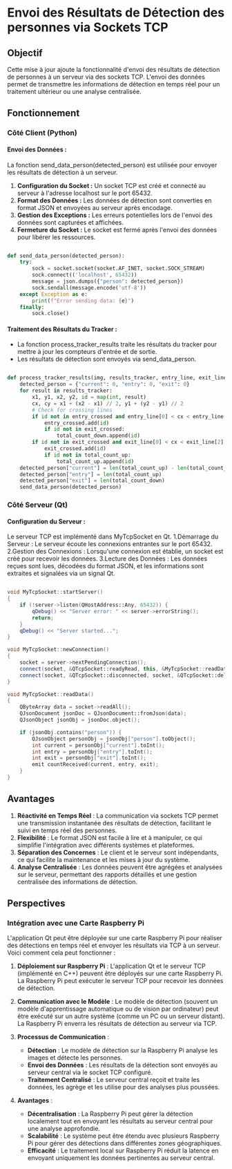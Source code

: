# Envoi des Résultats de Détection des personnes via Sockets TCP


## Objectif

Cette mise à jour ajoute la fonctionnalité d'envoi des résultats de détection de personnes à un serveur via des sockets TCP. L'envoi des données permet de transmettre les informations de détection en temps réel pour un traitement ultérieur ou une analyse centralisée.


## Fonctionnement

### Côté Client (Python)

#### Envoi des Données :
La fonction send_data_person(detected_person) est utilisée pour envoyer les résultats de détection à un serveur.

1. **Configuration du Socket :** Un socket TCP est créé et connecté au serveur à l'adresse localhost sur le port 65432.
2. **Format des Données :** Les données de détection sont converties en format JSON et envoyées au serveur après encodage.
3. **Gestion des Exceptions :** Les erreurs potentielles lors de l'envoi des données sont capturées et affichées.
4. **Fermeture du Socket :** Le socket est fermé après l'envoi des données pour libérer les ressources.

```python

def send_data_person(detected_person):
    try:
        sock = socket.socket(socket.AF_INET, socket.SOCK_STREAM)
        sock.connect(('localhost', 65432))
        message = json.dumps({"person": detected_person})
        sock.sendall(message.encode('utf-8'))
    except Exception as e:
        print(f"Error sending data: {e}")
    finally:
        sock.close()
```

#### Traitement des Résultats du Tracker :

- La fonction process_tracker_results traite les résultats du tracker pour mettre à jour les compteurs d'entrée et de sortie.
- Les résultats de détection sont envoyés via send_data_person.
```python

def process_tracker_results(img, results_tracker, entry_line, exit_line, entry_crossed, exit_crossed, total_count_up, total_count_down):
    detected_person = {"current": 0, "entry": 0, "exit": 0}
    for result in results_tracker:
        x1, y1, x2, y2, id = map(int, result)
        cx, cy = x1 + (x2 - x1) // 2, y1 + (y2 - y1) // 2
        # Check for crossing lines
        if id not in entry_crossed and entry_line[0] < cx < entry_line[2] and entry_line[1] - 5 < cy < entry_line[1] + 5:
            entry_crossed.add(id)
            if id not in exit_crossed:
                total_count_down.append(id)
        if id not in exit_crossed and exit_line[0] < cx < exit_line[2] and exit_line[1] - 5 < cy < exit_line[1] + 5:
            exit_crossed.add(id)
            if id not in total_count_up:
                total_count_up.append(id)
    detected_person["current"] = len(total_count_up) - len(total_count_down)
    detected_person["entry"] = len(total_count_up)
    detected_person["exit"] = len(total_count_down)
    send_data_person(detected_person)

```
### Côté Serveur (Qt)
#### Configuration du Serveur :
Le serveur TCP est implémenté dans MyTcpSocket en Qt.
1.Démarrage du Serveur : Le serveur écoute les connexions entrantes sur le port 65432.
2.Gestion des Connexions : Lorsqu'une connexion est établie, un socket est créé pour recevoir les données.
3.Lecture des Données : Les données reçues sont lues, décodées du format JSON, et les informations sont extraites et signalées via un signal Qt.

```cpp

void MyTcpSocket::startServer()
{
    if (!server->listen(QHostAddress::Any, 65432)) {
        qDebug() << "Server error: " << server->errorString();
        return;
    }
    qDebug() << "Server started...";
}

void MyTcpSocket::newConnection()
{
    socket = server->nextPendingConnection();
    connect(socket, &QTcpSocket::readyRead, this, &MyTcpSocket::readData);
    connect(socket, &QTcpSocket::disconnected, socket, &QTcpSocket::deleteLater);
}

void MyTcpSocket::readData()
{
    QByteArray data = socket->readAll();
    QJsonDocument jsonDoc = QJsonDocument::fromJson(data);
    QJsonObject jsonObj = jsonDoc.object();

    if (jsonObj.contains("person")) {
        QJsonObject personObj = jsonObj["person"].toObject();
        int current = personObj["current"].toInt();
        int entry = personObj["entry"].toInt();
        int exit = personObj["exit"].toInt();
        emit countReceived(current, entry, exit);
    }
}

```

## Avantages
1. **Réactivité en Temps Réel** : La communication via sockets TCP permet une transmission instantanée des résultats de détection, facilitant le suivi en temps réel des personnes.
2. **Flexibilité** : Le format JSON est facile à lire et à manipuler, ce qui simplifie l'intégration avec différents systèmes et plateformes.
3. **Séparation des Concernes** : Le client et le serveur sont indépendants, ce qui facilite la maintenance et les mises à jour du système.
4. **Analyse Centralisée** : Les données peuvent être agrégées et analysées sur le serveur, permettant des rapports détaillés et une gestion centralisée des informations de détection.


## Perspectives

### Intégration avec une Carte Raspberry Pi

L'application Qt peut être déployée sur une carte Raspberry Pi pour réaliser des détections en temps réel et envoyer les résultats via TCP à un serveur. Voici comment cela peut fonctionner :

1. **Déploiement sur Raspberry Pi** : L'application Qt et le serveur TCP (implémenté en C++) peuvent être déployés sur une carte Raspberry Pi. La Raspberry Pi peut exécuter le serveur TCP pour recevoir les données de détection.
   
2. **Communication avec le Modèle** : Le modèle de détection (souvent un modèle d'apprentissage automatique ou de vision par ordinateur) peut être exécuté sur un autre système (comme un PC ou un serveur distant). La Raspberry Pi enverra les résultats de détection au serveur via TCP.

3. **Processus de Communication** :
   - **Détection** : Le modèle de détection sur la Raspberry Pi analyse les images et détecte les personnes.
   - **Envoi des Données** : Les résultats de la détection sont envoyés au serveur central via le socket TCP configuré.
   - **Traitement Centralisé** : Le serveur central reçoit et traite les données, les agrège et les utilise pour des analyses plus poussées.

4. **Avantages** :
   - **Décentralisation** : La Raspberry Pi peut gérer la détection localement tout en envoyant les résultats au serveur central pour une analyse approfondie.
   - **Scalabilité** : Le système peut être étendu avec plusieurs Raspberry Pi pour gérer des détections dans différentes zones géographiques.
   - **Efficacité** : Le traitement local sur Raspberry Pi réduit la latence en envoyant uniquement les données pertinentes au serveur central.
